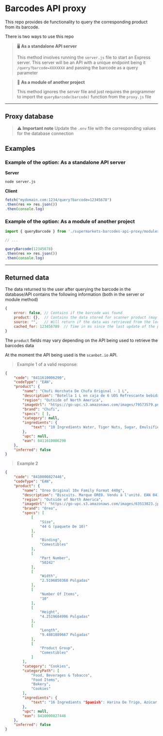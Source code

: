 # Barcodes API proxy

This repo provides de functionality to query the corresponding product from its barcode.

There is two ways to use this repo

> 🖥️ **As a standalone API server**
> 
> This method involves running the `server.js` file to start an Express server. This server will be an API with a unique endpoint being it `/query?barcode=XXXXXXX` and passing the barcode as a query parameter

> 🧩 **As a module of another project**
>
> This method ignores the *server* file and just requires the programmer to import the `queryBarcode(barcode)` function from the `proxy.js` file

----------------------------------------------------------------------------------------------------------------------------

## Proxy database  

> ⚠️ **Important note**
> Update the `.env` file with the corresponding values for the database connection

## Examples

### Example of the option: As a standalone API server

**Server**

```sh
node server.js
```

**Client**

```js
fetch("mydomain.com:1234/query?barcode=12345678")
.then(res => res.json())
.then(console.log)
```

### Example of the option: As a module of another project

```js
import { queryBarcode } from './supermarkets-barcodes-api-proxy/modules/proxy'

// ...

queryBarcode(12345678)
.then(res => res.json())
.then(console.log)
```

----------------------------------------------------------------------------------------------------------------------------

## Returned data

The data returned to the user after querying the barcode in the database/API contains the following information (both in the server or module method)

```js
{
    error: false, // Contains if the barcode was found
    product: {},  // Contains the data stored for scanner product (may vary depending on the API being used)
    source: "",   // Will return if the data was retrieved from the local "database" or an external "API"]
    cached_for: 123456789  // Time in ms since the last update of the product with the API
}
```

The `product` fields may vary depending on the API being used to retrieve the barcodes data

At the moment the API being used is the `scanbot.io` API.

> Example 1 of a valid response:

```json
{
    "code": "8411610006290",
    "codeType": "EAN",
    "product": {
        "name": "Chufi Horchata De Chufa Original - 1 L",
        "description": "Botella 1 L en caja de 6 UDS Refrescante bebida vegetal elaborada a partir de chufa que se caracteriza por su original e irresistible sabor.",
        "region": "Outside of North America",
        "imageUrl": "https://go-upc.s3.amazonaws.com/images/79573579.png",
        "brand": "Chufi",
        "specs": [ ],
        "category": null,
        "ingredients": {
            "text": "10 Ingredients Water, Tiger Nuts, Sugar, Emulsifier (e-472c), Stabilisers (e-407), Antioxidant (e-301) And Aroma"
        },
        "upc": null,
        "ean": 8411610006290
    },
    "inferred": false
}
```

> Example 2

```json
{
    "code": "8410000827446",
    "codeType": "EAN",
    "product": {
        "name": "Oreo Original 10x Family Format 440g",
        "description": "Biscuits. Marque OREO. Vendu à l'unité. EAN 8410000827446.",
        "region": "Outside of North America",
        "imageUrl": "https://go-upc.s3.amazonaws.com/images/63513823.jpeg",
        "brand": "Oreo",
        "specs": [
            [
                "Size",
                "44 G (paquete De 10)"
            ],
            [
                "Binding",
                "Comestibles"
            ],
            [
                "Part Number",
                "50242"
            ],
            [
                "Width",
                "2.5196850368 Pulgadas"
            ],
            [
                "Number Of Items",
                "10"
            ],
            [
                "Height",
                "4.2519684996 Pulgadas"
            ],
            [
                "Length",
                "9.4881889667 Pulgadas"
            ],
            [
                "Product Group",
                "Comestibles"
            ]
        ],
        "category": "Cookies",
        "categoryPath": [
            "Food, Beverages & Tobacco",
            "Food Items",
            "Bakery",
            "Cookies"
        ],
        "ingredients": {
            "text": "16 Ingredients "Spanish": Harina De Trigo, Azúcar, Grasa De Palma, Aceite De Nabina, Cacao Magro En Polvo 4, 5 %, Almidón De Trigo, Jarabe De Glucosa Y Fructosa, Gasificantes (carbonatos De Potasio, Carbonatos De Amonio, Carbonatos De Sodio), Sal, Emulgentes (lecitina De Soja, Lecitina De Girasol), Aroma."
        },
        "upc": null,
        "ean": 8410000827446
    },
    "inferred": false
}
```